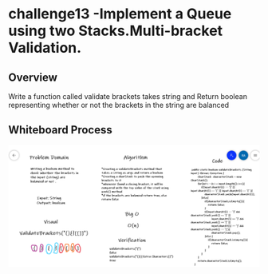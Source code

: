 # challenge13 -Implement a Queue using two Stacks.Multi-bracket Validation.

## Overview 

Write a function called validate brackets takes string and Return boolean representing whether or not the brackets in the string are balanced


## Whiteboard Process


![challenge13](challenge13.PNG)